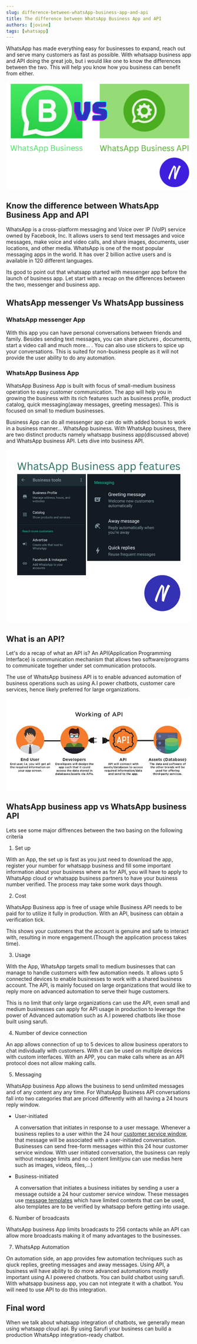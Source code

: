 ```yaml
---
slug: difference-between-whatsApp-business-app-and-api
title: The difference between WhatsApp Business App and API
authors: [jovine]
tags: [whatsapp]
---
```


WhatsApp has made everything easy for businesses to expand, reach out and serve many customers as fast as possible. With whatsapp business app and API doing the great job, but i would like one to know the differences between the two. This will help you know how you business can benefit from either.

![Whatsapp business app vs API](./img/Business-App-vs-API.png)

## Know the difference between WhatsApp Business App and API

WhatsApp is a cross-platform messaging and Voice over IP (VoIP) service owned by Facebook, Inc. It allows users to send text messages and voice messages, make voice and video calls, and share images, documents, user locations, and other media.
WhatsApp is one of the most popular messaging apps in the world. It has over 2 billion active users and is available in 120 different languages.

Its good to point out that whatsapp started with messenger app before the launch of business app. Let start with a recap on the differences between the two, messenger and business app.

## WhatsApp messenger Vs WhatsApp bussiness

### WhatsApp messenger App

With this app you can have personal conversations between friends and family. Besides sending text messages, you can share pictures , documents, start a video call and much more... .
You can also use stickers to spice up your conversations. This is suited for non-business people as it will not provide the user ability to do any automation.

### WhatsApp Business App

WhatsApp Business App is built with focus of small-medium business operation to easy customer communication. The app will help you in growing the business with its rich features such as business profile, product catalog, quick messaging(away messages, greeting messages). This is focused on small to medium businesses.

Business App can do all messenger app can do with added bonus to work in a business manner...
WhatsApp business.
With WhatsApp business, there are two distinct products namely whatsapp business app(discussed above) and WhatsApp business API. Lets dive into business API.

![WhatsApp business App additional features](./img/WhatsApp-Business-app-features.png)

## What is an API?

Let's do a recap of what an API is?
An API(Application Programming Interface) is communication mechanism that allows two software/programs to communicate together under set communication protocols.

The use of WhatsApp business API is to enable advanced automation of business operations such as using A.I power chatbots, customer care services, hence likely preferred for large organizations.

![Basic working of an API](./img/What-are-APIs-Learn-How-API-Works.jpg)

## WhatsApp business app vs WhatsApp business API

Lets see some major diffrences between the two basing on the following criteria

1. Set up

With an App, the set up is fast as you just need to download the app, register your number for whatsapp business and fill some important information about your business where as for API, you will have to apply to WhatsApp cloud or whatsapp business partners to have your business number verified. The process may take some work days though.

2. Cost

WhatsApp Business app is free of usage while Business API needs to be paid for to utilize it fully in production. With an API, business can obtain a verification tick.

This shows your customers that the account is genuine and safe to interact with, resulting in more engagement.(Though the application process takes time).

3. Usage

With the App, WhatsApp targets small to medium businesses that can manage to handle customers with few automation needs. It allows upto 5 connected devices to enable businesses to work with a shared business account.
The API, is mainly focused on large organizations that would like to reply more on advanced automation to serve their huge customers.

This is no limit that only large organizations can use the API, even small and medium businesses can apply for API usage in production to leverage the power of Advanced automation such as A.I powered chatbots like those built using sarufi.

4. Number of device connection

An app allows connection of up to 5 devices to allow business operators to chat individually with customers. With it can be used on multiple devices with custom interfaces. With an APP, you can make calls where as an API protocol does not allow making calls.

5. Messaging

WhatsApp business App allows the business to send unlimited messages and of any content any any time.
For WhatsApp Business API conversations fall into two categories that are priced differently with all having a 24 hours reply window.

- User-initiated

    A conversation that initiates in response to a user message. Whenever a business replies to a user within the 24 hour [customer service window](https://developers.facebook.com/docs/whatsapp/overview/messages), that message will be associated with a user-initiated conversation. Businesses can send free-form messages within this 24 hour customer service window. With user initiated conversation, the business can reply without message limits and no content limit(you can use medias here such as images, videos, files,...)

- Business-initiated

    A conversation that initiates a business initiates by sending a user a message outside a 24 hour customer service window. These messages use [message templates](https://developers.facebook.com/docs/whatsapp/api/messages/message-templates) which have limited contents that can be used, also templates are to be verified by whatsapp before getting into usage.

6. Number of broadcasts

WhatsApp business App limits broadcasts to 256 contacts while an API can allow more broadcasts making it of many advantages to the businesses.

7. WhatsApp Automation

On automation side, an app provides few automation techniques such as qiuck replies, greeting messages and away messages.
Using API, a business will have ability to do more advanced automations mostly important using A.I powered chatbots. You can build chatbot using sarufi.
With whatsapp business app, you can not integrate it with a chatbot. You will need to use API to do this integration.

## Final word

When we talk about whatsapp integration of chatbots, we generally mean using whatsapp cloud api. By using Sarufi your business can build a production WhatsApp integration-ready chatbot.
